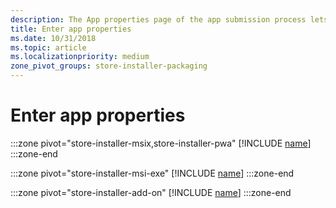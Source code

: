 ```yaml
---
description: The App properties page of the app submission process lets you define your app's category and indicate hardware preferences or other declarations.
title: Enter app properties
ms.date: 10/31/2018
ms.topic: article
ms.localizationpriority: medium
zone_pivot_groups: store-installer-packaging
---
```


# Enter app properties

:::zone pivot="store-installer-msix,store-installer-pwa"
[!INCLUDE [name](../../../includes/store/msix/enter-app-properties.md)]
:::zone-end

:::zone pivot="store-installer-msi-exe"
[!INCLUDE [name](../../../includes/store/pwa/enter-app-properties.md)]
:::zone-end

:::zone pivot="store-installer-add-on"
[!INCLUDE [name](../../../includes/store/add-on/enter-app-properties.md)]
:::zone-end
